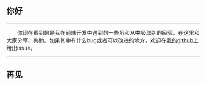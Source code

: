 ## 你好
---

　　你现在看到的是我在前端开发中遇到的一些坑和从中吸取到的经验。在这里和大家分享、共勉。如果其中有什么bug或者可以改进的地方，欢迎在[我的github](https://github.com/AmusedMe/amusedme.github.io)上给出issue。

---
## 再见

